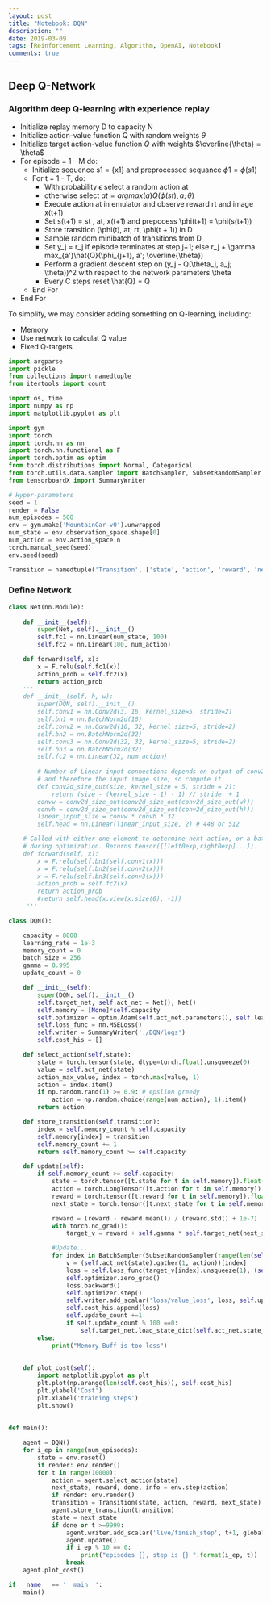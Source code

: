 ```yaml
---
layout: post
title: "Notebook: DQN"
description: ""
date: 2019-03-09
tags: [Reinforcement Learning, Algorithm, OpenAI, Notebook]
comments: true
---
```


## Deep Q-Network

### Algorithm deep Q-learning with experience replay
- Initialize replay memory D to capacity N
- Initialize action-value function Q with random weights $\theta$
- Initialize target action-value function $\hat{Q}$ with weights $\overline{\theta} = \theta$
- For episode = 1 - M do:
    - Initialize sequence s1 = {x1} and preprocessed sequance $\phi 1 = \phi(s1)$
    - For t = 1 - T, do:
        - With probability $\epsilon$ select a random action at
        - otherwise select $at = argmax(a)Q(\phi(st), a; \theta)$
        - Execute action at in emulator and observe reward rt and image x(t+1)
        - Set s(t+1) = st , at, x(t+1) and prepocess \phi(t+1) = \phi(s(t+1))
        - Store transition (\phi(t), at, rt, \phi(t + 1)) in D
        - Sample random minibatch of transitions from D
        - Set y_j = r_j if episode terminates at step j+1; else r_j + \gamma max_{a'}\hat{Q}(\phi_{j+1}, a'; \overline{\theta})
        - Perform a gradient descent step on (y_j - Q(\theta_j, a_j; \theta))^2 with respect to the network parameters \theta
        - Every C steps reset \hat{Q} = Q
    - End For
- End For

To simplify, we may consider adding something on Q-learning, including:
- Memory
- Use network to calculat Q value
- Fixed Q-targets


```python
import argparse
import pickle
from collections import namedtuple
from itertools import count

import os, time
import numpy as np
import matplotlib.pyplot as plt

import gym
import torch
import torch.nn as nn
import torch.nn.functional as F
import torch.optim as optim
from torch.distributions import Normal, Categorical
from torch.utils.data.sampler import BatchSampler, SubsetRandomSampler
from tensorboardX import SummaryWriter
```


```python
# Hyper-parameters
seed = 1
render = False
num_episodes = 500
env = gym.make('MountainCar-v0').unwrapped
num_state = env.observation_space.shape[0]
num_action = env.action_space.n
torch.manual_seed(seed)
env.seed(seed)

Transition = namedtuple('Transition', ['state', 'action', 'reward', 'next_state'])
```

### Define Network


```python
class Net(nn.Module):
    
    def __init__(self):
        super(Net, self).__init__()
        self.fc1 = nn.Linear(num_state, 100)
        self.fc2 = nn.Linear(100, num_action)

    def forward(self, x):
        x = F.relu(self.fc1(x))
        action_prob = self.fc2(x)
        return action_prob
    '''
    def __init__(self, h, w):
        super(DQN, self).__init__()
        self.conv1 = nn.Conv2d(3, 16, kernel_size=5, stride=2)
        self.bn1 = nn.BatchNorm2d(16)
        self.conv2 = nn.Conv2d(16, 32, kernel_size=5, stride=2)
        self.bn2 = nn.BatchNorm2d(32)
        self.conv3 = nn.Conv2d(32, 32, kernel_size=5, stride=2)
        self.bn3 = nn.BatchNorm2d(32)
        self.fc2 = nn.Linear(32, num_action)
        
        # Number of Linear input connections depends on output of conv2d layers
        # and therefore the input image size, so compute it.
        def conv2d_size_out(size, kernel_size = 5, stride = 2):
            return (size - (kernel_size - 1) - 1) // stride  + 1
        convw = conv2d_size_out(conv2d_size_out(conv2d_size_out(w)))
        convh = conv2d_size_out(conv2d_size_out(conv2d_size_out(h)))
        linear_input_size = convw * convh * 32
        self.head = nn.Linear(linear_input_size, 2) # 448 or 512

    # Called with either one element to determine next action, or a batch
    # during optimization. Returns tensor([[left0exp,right0exp]...]).
    def forward(self, x):
        x = F.relu(self.bn1(self.conv1(x)))
        x = F.relu(self.bn2(self.conv2(x)))
        x = F.relu(self.bn3(self.conv3(x)))
        action_prob = self.fc2(x)
        return action_prob
        #return self.head(x.view(x.size(0), -1))
     '''
```


```python
class DQN():

    capacity = 8000
    learning_rate = 1e-3
    memory_count = 0
    batch_size = 256
    gamma = 0.995
    update_count = 0

    def __init__(self):
        super(DQN, self).__init__()
        self.target_net, self.act_net = Net(), Net()
        self.memory = [None]*self.capacity
        self.optimizer = optim.Adam(self.act_net.parameters(), self.learning_rate)
        self.loss_func = nn.MSELoss()
        self.writer = SummaryWriter('./DQN/logs')
        self.cost_his = []

    def select_action(self,state):
        state = torch.tensor(state, dtype=torch.float).unsqueeze(0)
        value = self.act_net(state)
        action_max_value, index = torch.max(value, 1)
        action = index.item()
        if np.random.rand(1) >= 0.9: # epslion greedy
            action = np.random.choice(range(num_action), 1).item()
        return action

    def store_transition(self,transition):
        index = self.memory_count % self.capacity
        self.memory[index] = transition
        self.memory_count += 1
        return self.memory_count >= self.capacity

    def update(self):
        if self.memory_count >= self.capacity:
            state = torch.tensor([t.state for t in self.memory]).float()
            action = torch.LongTensor([t.action for t in self.memory]).view(-1,1).long()
            reward = torch.tensor([t.reward for t in self.memory]).float()
            next_state = torch.tensor([t.next_state for t in self.memory]).float()

            reward = (reward - reward.mean()) / (reward.std() + 1e-7)
            with torch.no_grad():
                target_v = reward + self.gamma * self.target_net(next_state).max(1)[0]

            #Update...
            for index in BatchSampler(SubsetRandomSampler(range(len(self.memory))), batch_size=self.batch_size, drop_last=False):
                v = (self.act_net(state).gather(1, action))[index]
                loss = self.loss_func(target_v[index].unsqueeze(1), (self.act_net(state).gather(1, action))[index])
                self.optimizer.zero_grad()
                loss.backward()
                self.optimizer.step()
                self.writer.add_scalar('loss/value_loss', loss, self.update_count)
                self.cost_his.append(loss)
                self.update_count +=1
                if self.update_count % 100 ==0:
                    self.target_net.load_state_dict(self.act_net.state_dict())
        else:
            print("Memory Buff is too less")
    
    
    def plot_cost(self):
        import matplotlib.pyplot as plt
        plt.plot(np.arange(len(self.cost_his)), self.cost_his)
        plt.ylabel('Cost')
        plt.xlabel('training steps')
        plt.show()
        
    
def main():

    agent = DQN()
    for i_ep in range(num_episodes):
        state = env.reset()
        if render: env.render()
        for t in range(10000):
            action = agent.select_action(state)
            next_state, reward, done, info = env.step(action)
            if render: env.render()
            transition = Transition(state, action, reward, next_state)
            agent.store_transition(transition)
            state = next_state
            if done or t >=9999:
                agent.writer.add_scalar('live/finish_step', t+1, global_step=i_ep)
                agent.update()
                if i_ep % 10 == 0:
                    print("episodes {}, step is {} ".format(i_ep, t))
                break
    agent.plot_cost()
```


```python
if __name__ == '__main__':
    main()
```


